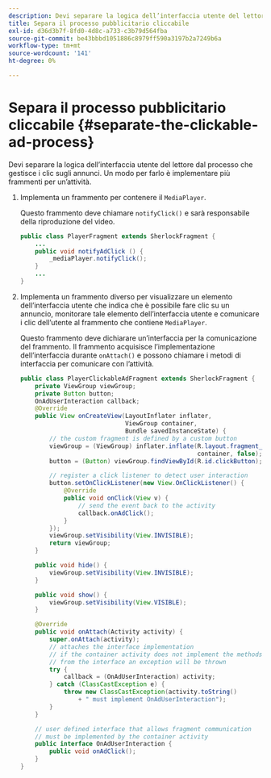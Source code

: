 ```yaml
---
description: Devi separare la logica dell’interfaccia utente del lettore dal processo che gestisce i clic sugli annunci. Un modo per farlo è implementare più frammenti per un’attività.
title: Separa il processo pubblicitario cliccabile
exl-id: d36d3b7f-8fd0-4d8c-a733-c3b79d564fba
source-git-commit: be43bbbd1051886c8979ff590a3197b2a7249b6a
workflow-type: tm+mt
source-wordcount: '141'
ht-degree: 0%

---
```


# Separa il processo pubblicitario cliccabile {#separate-the-clickable-ad-process}

Devi separare la logica dell’interfaccia utente del lettore dal processo che gestisce i clic sugli annunci. Un modo per farlo è implementare più frammenti per un’attività.

1. Implementa un frammento per contenere il `MediaPlayer`.

   Questo frammento deve chiamare `notifyClick()` e sarà responsabile della riproduzione del video.

   ```java
   public class PlayerFragment extends SherlockFragment { 
       ... 
       public void notifyAdClick () { 
           _mediaPlayer.notifyClick(); 
       } 
       ... 
   } 
   ```

1. Implementa un frammento diverso per visualizzare un elemento dell’interfaccia utente che indica che è possibile fare clic su un annuncio, monitorare tale elemento dell’interfaccia utente e comunicare i clic dell’utente al frammento che contiene `MediaPlayer`.

   Questo frammento deve dichiarare un’interfaccia per la comunicazione del frammento. Il frammento acquisisce l’implementazione dell’interfaccia durante `onAttach()` e possono chiamare i metodi di interfaccia per comunicare con l’attività.

   ```java
   public class PlayerClickableAdFragment extends SherlockFragment { 
       private ViewGroup viewGroup; 
       private Button button; 
       OnAdUserInteraction callback; 
       @Override 
       public View onCreateView(LayoutInflater inflater,  
                                ViewGroup container,  
                                Bundle savedInstanceState) { 
           // the custom fragment is defined by a custom button 
           viewGroup = (ViewGroup) inflater.inflate(R.layout.fragment_player_clickable_ad,  
                                                    container, false); 
           button = (Button) viewGroup.findViewById(R.id.clickButton); 
   
           // register a click listener to detect user interaction 
           button.setOnClickListener(new View.OnClickListener() { 
               @Override 
               public void onClick(View v) { 
                   // send the event back to the activity 
                   callback.onAdClick(); 
               } 
           }); 
           viewGroup.setVisibility(View.INVISIBLE); 
           return viewGroup; 
       } 
   
       public void hide() { 
           viewGroup.setVisibility(View.INVISIBLE); 
       } 
   
       public void show() { 
           viewGroup.setVisibility(View.VISIBLE);     
       } 
   
       @Override 
       public void onAttach(Activity activity) { 
           super.onAttach(activity); 
           // attaches the interface implementation 
           // if the container activity does not implement the methods  
           // from the interface an exception will be thrown 
           try { 
               callback = (OnAdUserInteraction) activity; 
           } catch (ClassCastException e) { 
               throw new ClassCastException(activity.toString() 
                   + " must implement OnAdUserInteraction"); 
           }     
       } 
   
       // user defined interface that allows fragment communication 
       // must be implemented by the container activity 
       public interface OnAdUserInteraction { 
           public void onAdClick(); 
       } 
   } 
   ```
